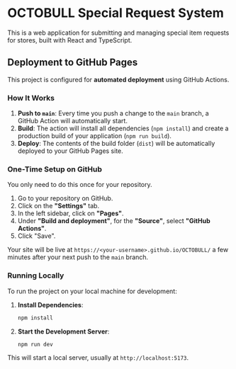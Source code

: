 
# OCTOBULL Special Request System

This is a web application for submitting and managing special item requests for stores, built with React and TypeScript.

## Deployment to GitHub Pages

This project is configured for **automated deployment** using GitHub Actions.

### How It Works

1.  **Push to `main`**: Every time you push a change to the `main` branch, a GitHub Action will automatically start.
2.  **Build**: The action will install all dependencies (`npm install`) and create a production build of your application (`npm run build`).
3.  **Deploy**: The contents of the build folder (`dist`) will be automatically deployed to your GitHub Pages site.

### One-Time Setup on GitHub

You only need to do this once for your repository.

1.  Go to your repository on GitHub.
2.  Click on the **"Settings"** tab.
3.  In the left sidebar, click on **"Pages"**.
4.  Under **"Build and deployment"**, for the **"Source"**, select **"GitHub Actions"**.
5.  Click "Save".

Your site will be live at `https://<your-username>.github.io/OCTOBULL/` a few minutes after your next push to the `main` branch.

### Running Locally

To run the project on your local machine for development:

1.  **Install Dependencies**:
    ```bash
    npm install
    ```

2.  **Start the Development Server**:
    ```bash
    npm run dev
    ```

This will start a local server, usually at `http://localhost:5173`.
